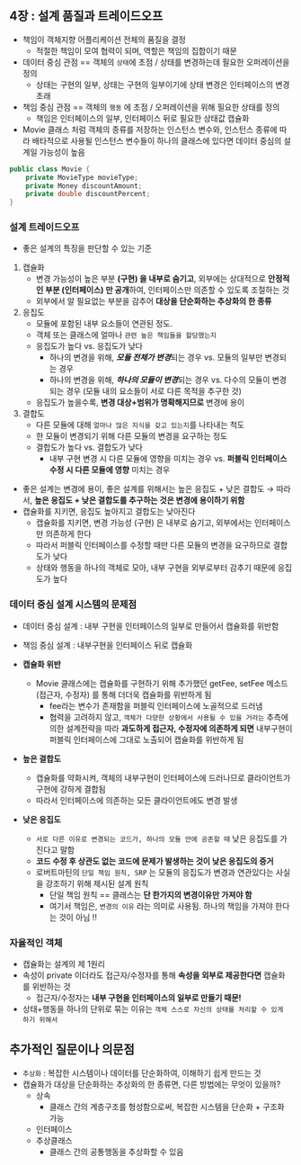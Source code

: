 ## 4장 :  설계 품질과 트레이드오프

- 책임이 객체지향 어플리케이션 전체의 품질을 결정
    - 적절한 책임이 모여 협력이 되며, 역할은 책임의 집합이기 때문
- 데이터 중심 관점 == 객체의 `상태`에 초점 / 상태를 변경하는데 필요한 오퍼레이션을 정의
    - 상태는 구현의 일부, 상태는 구현의 일부이기에 상태 변경은 인터페이스의 변경 초래
- 책임 중심 관점 == 객체의 `행동` 에 초점 / 오퍼레이션을 위해 필요한 상태를 정의
    - 책임은 인터페이스의 일부, 인터페이스 뒤로 필요한 상태값 캡슐화
- Movie 클래스 처럼 객체의 종류를 저장하는 인스턴스 변수와, 인스턴스 종류에 따라 배타적으로 사용될 인스턴스 변수들이 하나의 클래스에 있다면
데이터 중심의 설계일 가능성이 높음

```java
public class Movie {
	private MovieType movieType;
	private Money discountAmount;
	private double discountPercent;
}
```

### 설계 트레이드오프

- 좋은 설계의 특징을 판단할 수 있는 기준
1. 캡슐화
    - 변경 가능성이 높은 부분 **(구현) 을 내부로 숨기고**, 외부에는 상대적으로 **안정적인 부분 (인터페이스) 만 공개**하여, 인터페이스만 의존할 수 있도록 조절하는 것
    - 외부에서 알 필요없는 부분을 감추어 **대상을 단순화하는 추상화의 한 종류**
2. 응집도
    - 모듈에 포함된 내부 요소들이 연관된 정도.
    - 객체 또는 클래스에 얼마나 `관련 높은 책임들을 할당했는지`
    - 응집도가 높다 vs. 응집도가 낮다
        - 하나의 변경을 위해, ***모듈 전체가 변경***되는 경우 vs. 모듈의 일부만 변경되는 경우
        - 하나의 변경을 위해, ***하나의 모듈이 변경***되는 경우 vs. 다수의 모듈이 변경되는 경우 (모듈 내의 요소들이 서로 다른 목적을 추구한 것)
    - 응집도가 높을수록, **변경 대상+범위가 명확해지므로** 변경에 용이
3. 결합도
    - 다른 모듈에 대해 `얼마나 많은 지식을 갖고 있는지`를 나타내는 척도
    - 한 모듈이 변경되기 위해 다른 모듈의 변경을 요구하는 정도
    - 결합도가 높다 vs. 결합도가 낮다
        - 내부 구현 변경 시 다른 모듈에 영향을 미치는 경우 vs. **퍼블릭 인터페이스 수정 시 다른 모듈에 영향** 미치는 경우
- 좋은 설계는 변경에 용이, 좋은 설계를 위해서는 높은 응집도 + 낮은 결합도 → 따라서, **높은 응집도 + 낮은 결합도를 추구하는 것은 변경에 용이하기 위함**
- 캡슐화를 지키면, 응집도 높아지고 결합도는 낮아진다
    - 캡슐화를 지키면, 변경 가능성 (구현) 은 내부로 숨기고, 외부에서는 인터페이스만 의존하게 한다
    - 따라서 퍼블릭 인터페이스를 수정할 때만 다른 모듈의 변경을 요구하므로 결합도가 낮다
    - 상태와 행동을 하나의 객체로 모아, 내부 구현을 외부로부터 감추기 때문에 응집도가 높다

### 데이터 중심 설계 시스템의 문제점

- 데이터 중심 설계 : 내부 구현을 인터페이스의 일부로 만들어서 캡슐화를 위반함
- 책임 중심 설계 : 내부구현을 인터페이스 뒤로 캡슐화

- **캡슐화 위반**
    - Movie 클래스에는 캡슐화를 구현하기 위해 추가했던 getFee, setFee 메소드 (접근자, 수정자) 를 통해 더더욱 캡슐화를 위반하게 됨
        - fee라는 변수가 존재함을 퍼블릭 인터페이스에 노골적으로 드러냄
        - 협력을 고려하지 않고, `객체가 다양한 상황에서 사용될 수 있을 거라는` 추측에 의한 설계전략을 따라 **과도하게 접근자, 수정자에 의존하게 되면**
        내부구현이 퍼블릭 인터페이스에 그대로 노출되어 캡슐화를 위반하게 됨
- **높은 결합도**
    - 캡슐화를 약화시켜, 객체의 내부구현이 인터페이스에 드러나므로 클라이언트가 구현에 강하게 결합됨
    - 따라서 인터페이스에 의존하는 모든 클라이언트에도 변경 발생
- **낮은 응집도**
    - `서로 다른 이유로 변경되는 코드가, 하나의 모듈 안에 공존할 때` 낮은 응집도를 가진다고 말함
    - **코드 수정 후 상관도 없는 코드에 문제가 발생하는 것이 낮은 응집도의 증거**
    - 로버트마틴의 `단일 책임 원칙, SRP` 는 모듈의 응집도가 변경과 연관있다는 사실을 강조하기 위해 제시된 설계 원칙
        - 단일 책임 원칙 == 클래스는 **단 한가지의 변경이유만 가져야 함**
        - 여기서 책임은, `변경의 이유` 라는 의미로 사용됨. 하나의 책임을 가져야 한다는 것이 아님 !!

### 자율적인 객체
- 캡슐화는 설계의 제 1원리
- 속성이 private 이더라도 접근자/수정자를 통해 **속성을 외부로 제공한다면** 캡슐화를 위반하는 것
    - 접근자/수정자는 **내부 구현을 인터페이스의 일부로 만들기 때문!**
- 상태+행동을 하나의 단위로 묶는 이유는 `객체 스스로 자신의 상태를 처리할 수 있게 하기 위해서`

## 추가적인 질문이나 의문점

- `추상화` : 복잡한 시스템이나 데이터를 단순화하여, 이해하기 쉽게 만드는 것
- 캡슐화가 대상을 단순화하는 추상화의 한 종류면, 다른 방법에는 무엇이 있을까?
    - 상속
        - 클래스 간의 계층구조를 형성함으로써, 복잡한 시스템을 단순화 + 구조화 가능
    - 인터페이스
    - 추상클래스
        - 클래스 간의 공통행동을 추상화할 수 있음
